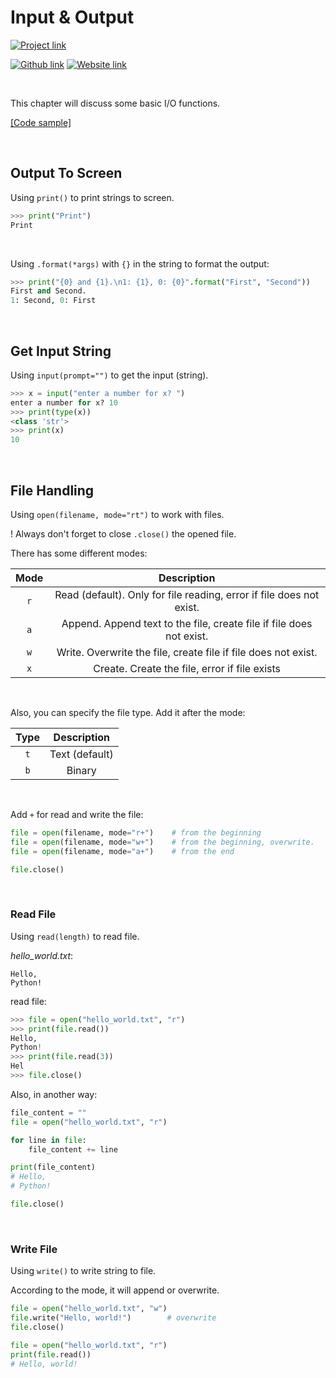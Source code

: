 # Input & Output
[![Project link](https://img.shields.io/badge/From%200%20To-Python-blue?style=for-the-badge&logo=Python&logoColor=FFD43B&logoWidth=15&labelColor=566163&color=3776AB)](https://github.com/FaDrYL/From0ToPython) 

[![Github link](https://img.shields.io/badge/FaDrYL--blue?style=social&logo=Github&logoWidth=15)](https://github.com/FaDrYL)
[![Website link](https://img.shields.io/badge/FaDr-YL-blue?style=flat&color=009f9f)](https://www.fadryl.com/)

<br/>

This chapter will discuss some basic I/O functions.

[[Code sample]](Input_Output_sample.py)

<br/>

## Output To Screen
Using `print()` to print strings to screen.

```Python
>>> print("Print")
Print
```

<br/>

Using `.format(*args)` with `{}` in the string to format the output:

```Python
>>> print("{0} and {1}.\n1: {1}, 0: {0}".format("First", "Second"))
First and Second.
1: Second, 0: First
```

<br/>

## Get Input String
Using `input(prompt="")` to get the input (string).

```Python
>>> x = input("enter a number for x? ")
enter a number for x? 10
>>> print(type(x))
<class 'str'>
>>> print(x)
10
```

<br/>

## File Handling
Using `open(filename, mode="rt")` to work with files.

! Always don't forget to close `.close()` the opened file.

There has some different modes:

| Mode | Description |
|:----:|:-----------:|
| `r` | Read (default). Only for file reading, error if file does not exist. |
| `a` | Append. Append text to the file, create file if file does not exist. |
| `w` | Write. Overwrite the file, create file if file does not exist. |
| `x` | Create. Create the file, error if file exists |

<br/>

Also, you can specify the file type. Add it after the mode:

| Type | Description |
|:----:|:-----------:|
| `t` | Text (default) |
| `b` | Binary |

<br/>

Add `+` for read and write the file:

```Python
file = open(filename, mode="r+")    # from the beginning
file = open(filename, mode="w+")    # from the beginning, overwrite.
file = open(filename, mode="a+")    # from the end

file.close()
```

<br/>

### Read File
Using `read(length)` to read file.

*hello_world.txt*:

```
Hello, 
Python!
```

read file:

```Python
>>> file = open("hello_world.txt", "r")
>>> print(file.read())
Hello, 
Python!
>>> print(file.read(3))
Hel
>>> file.close()
```

Also, in another way:

```Python
file_content = ""
file = open("hello_world.txt", "r")

for line in file:
    file_content += line

print(file_content)
# Hello,
# Python!

file.close()
```

<br/>

### Write File
Using `write()` to write string to file.

According to the mode, it will append or overwrite.

```Python
file = open("hello_world.txt", "w")
file.write("Hello, world!")        # overwrite
file.close()

file = open("hello_world.txt", "r")
print(file.read())
# Hello, world!
```


